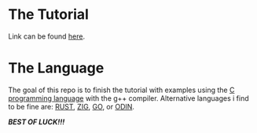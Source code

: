 # The Tutorial

Link can be found [here](https://www.w3schools.com/dsa).

# The Language

The goal of this repo is to finish the tutorial with examples using the [C programming language](https://www.w3schools.com/c) with the g++ compiler.
Alternative languages i find to be fine are: [RUST](https://doc.rust-lang.org/book/), [ZIG](https://pedropark99.github.io/zig-book/), [GO](https://www.w3schools.com/go/go_introduction.php), or [ODIN](https://odin-lang.org/docs/overview/).

***BEST OF LUCK!!!***
